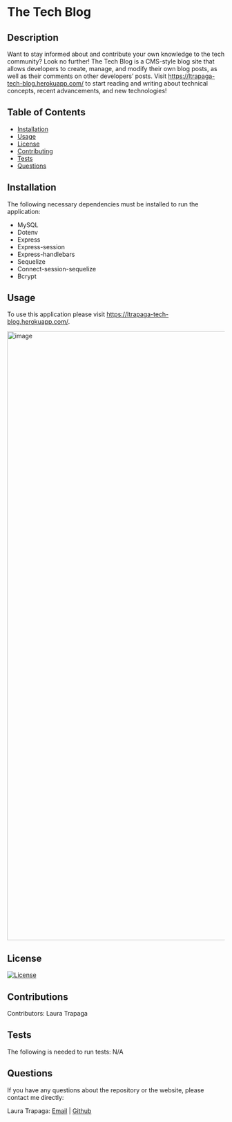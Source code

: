 # The Tech Blog

## Description

Want to stay informed about and contribute your own knowledge to the tech community? Look no further! The Tech Blog is a CMS-style blog site that allows developers to create, manage, and modify their own blog posts, as well as their comments on other developers’ posts. Visit <https://ltrapaga-tech-blog.herokuapp.com/> to start reading and writing about technical concepts, recent advancements, and new technologies!

## Table of Contents

* [Installation](#installation)
* [Usage](#usage)
* [License](#license)
* [Contributing](#contributions)
* [Tests](#tests)
* [Questions](#questions)

## Installation

The following necessary dependencies must be installed to run the application:

* MySQL
* Dotenv
* Express
* Express-session
* Express-handlebars
* Sequelize
* Connect-session-sequelize
* Bcrypt

## Usage

To use this application please visit <https://ltrapaga-tech-blog.herokuapp.com/>.

<img width="1411" alt="image" src="https://user-images.githubusercontent.com/115514660/231230761-d876e4a5-280c-4cb4-8de6-23ffca614c93.png">

## License

 [![License](<https://img.shields.io/badge/License-MIT-yellow.svg>)](<https://opensource.org/licenses/MIT>)

## Contributions

Contributors: Laura Trapaga

## Tests

The following is needed to run tests: N/A

## Questions

If you have any questions about the repository or the website, please contact me directly:

Laura Trapaga: [Email](mailto:trapaga9@gmail.com) | [Github](<https://github.com/ltrapaga>)
